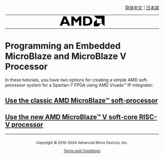 <p class="sphinxhide" align="right"><a href="../../../docs-cn/README.md">简体中文</a> | <a href="../../../docs-jp/README.md">日本語</a></p>
<table class="sphinxhide" width="100%">
  <tr width="100%">
    <td align="center"> <img src="https://raw.githubusercontent.com/Xilinx/Image-Collateral/main/xilinx-logo.png" width="30%"> 
    </td>
 </tr>
</table>

# Programming an Embedded MicroBlaze and MicroBlaze V Processor

In these tutorials, you have two options for creating a simple AMD soft-processor system for a Spartan-7 FPGA using AMD Vivado™ IP integrator:


## [Use the classic AMD MicroBlaze™ soft-processor](./tutorials/program_microblaze.md)

## [Use the new AMD MicroBlaze™ V soft-core RISC-V processor](./tutorials/program_microblaze_v.md)


<hr class="sphinxhide"></hr>

<p class="sphinxhide" align="center"><sub>Copyright © 2019–2024 Advanced Micro Devices, Inc.</sub></p>

<p class="sphinxhide" align="center"><sup><a href="https://www.amd.com/en/corporate/copyright">Terms and Conditions</a></sup></p>


